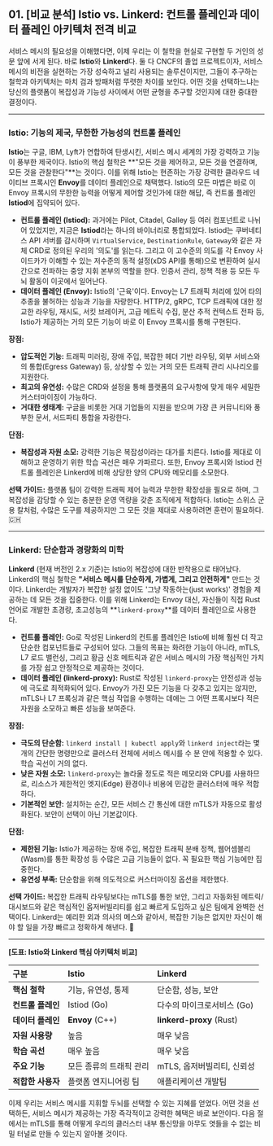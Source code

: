 ## 01. [비교 분석] Istio vs. Linkerd: 컨트롤 플레인과 데이터 플레인 아키텍처 전격 비교

서비스 메시의 필요성을 이해했다면, 이제 우리는 이 철학을 현실로 구현할 두 거인의 성문 앞에 서게 된다. 바로 **Istio**와 **Linkerd**다. 둘 다 CNCF의 졸업 프로젝트이자, 서비스 메시의 비전을 실현하는 가장 성숙하고 널리 사용되는 솔루션이지만, 그들이 추구하는 철학과 아키텍처는 마치 검과 방패처럼 뚜렷한 차이를 보인다. 어떤 것을 선택하느냐는 당신의 플랫폼이 복잡성과 기능성 사이에서 어떤 균형을 추구할 것인지에 대한 중대한 결정이다.

---

### Istio: 기능의 제국, 무한한 가능성의 컨트롤 플레인

**Istio**는 구글, IBM, Lyft가 연합하여 탄생시킨, 서비스 메시 세계의 가장 강력하고 기능이 풍부한 제국이다. Istio의 핵심 철학은 **"모든 것을 제어하고, 모든 것을 연결하며, 모든 것을 관찰한다"**는 것이다. 이를 위해 Istio는 현존하는 가장 강력한 클라우드 네이티브 프록시인 **Envoy**를 데이터 플레인으로 채택했다. Istio의 모든 마법은 바로 이 Envoy 프록시의 무한한 능력을 어떻게 제어할 것인가에 대한 해답, 즉 컨트롤 플레인 **Istiod**에 집약되어 있다.

* **컨트롤 플레인 (Istiod):** 과거에는 Pilot, Citadel, Galley 등 여러 컴포넌트로 나뉘어 있었지만, 지금은 **Istiod**라는 하나의 바이너리로 통합되었다. Istiod는 쿠버네티스 API 서버를 감시하며 `VirtualService`, `DestinationRule`, `Gateway`와 같은 자체 CRD로 정의된 우리의 '의도'를 읽는다. 그리고 이 고수준의 의도를 각 Envoy 사이드카가 이해할 수 있는 저수준의 동적 설정(xDS API를 통해)으로 변환하여 실시간으로 전파하는 중앙 지휘 본부의 역할을 한다. 인증서 관리, 정책 적용 등 모든 두뇌 활동이 이곳에서 일어난다.
* **데이터 플레인 (Envoy):** Istio의 '근육'이다. Envoy는 L7 트래픽 처리에 있어 타의 추종을 불허하는 성능과 기능을 자랑한다. HTTP/2, gRPC, TCP 트래픽에 대한 정교한 라우팅, 재시도, 서킷 브레이커, 고급 메트릭 수집, 분산 추적 컨텍스트 전파 등, Istio가 제공하는 거의 모든 기능이 바로 이 Envoy 프록시를 통해 구현된다.

**장점:**
* **압도적인 기능:** 트래픽 미러링, 장애 주입, 복잡한 헤더 기반 라우팅, 외부 서비스와의 통합(Egress Gateway) 등, 상상할 수 있는 거의 모든 트래픽 관리 시나리오를 지원한다.
* **최고의 유연성:** 수많은 CRD와 설정을 통해 플랫폼의 요구사항에 맞게 매우 세밀한 커스터마이징이 가능하다.
* **거대한 생태계:** 구글을 비롯한 거대 기업들의 지원을 받으며 가장 큰 커뮤니티와 풍부한 문서, 서드파티 통합을 자랑한다.

**단점:**
* **복잡성과 자원 소모:** 강력한 기능은 복잡성이라는 대가를 치른다. Istio를 제대로 이해하고 운영하기 위한 학습 곡선은 매우 가파르다. 또한, Envoy 프록시와 Istiod 컨트롤 플레인은 Linkerd에 비해 상당한 양의 CPU와 메모리를 소모한다.

**선택 가이드:** 플랫폼 팀이 강력한 트래픽 제어 능력과 무한한 확장성을 필요로 하며, 그 복잡성을 감당할 수 있는 충분한 운영 역량을 갖춘 조직에게 적합하다. Istio는 스위스 군용 칼처럼, 수많은 도구를 제공하지만 그 모든 것을 제대로 사용하려면 훈련이 필요하다. 🇨🇭

---

### Linkerd: 단순함과 경량화의 미학

**Linkerd** (현재 버전인 2.x 기준)는 Istio의 복잡성에 대한 반작용으로 태어났다. Linkerd의 핵심 철학은 **"서비스 메시를 단순하게, 가볍게, 그리고 안전하게"** 만드는 것이다. Linkerd는 개발자가 복잡한 설정 없이도 '그냥 작동하는(just works)' 경험을 제공하는 데 모든 것을 집중한다. 이를 위해 Linkerd는 Envoy 대신, 자신들이 직접 Rust 언어로 개발한 초경량, 초고성능의 **`linkerd-proxy`**를 데이터 플레인으로 사용한다.

* **컨트롤 플레인:** Go로 작성된 Linkerd의 컨트롤 플레인은 Istio에 비해 훨씬 더 작고 단순한 컴포넌트들로 구성되어 있다. 그들의 목표는 화려한 기능이 아니라, mTLS, L7 로드 밸런싱, 그리고 황금 신호 메트릭과 같은 서비스 메시의 가장 핵심적인 가치를 가장 쉽고 안정적으로 제공하는 것이다.
* **데이터 플레인 (linkerd-proxy):** Rust로 작성된 `linkerd-proxy`는 안전성과 성능에 극도로 최적화되어 있다. Envoy가 가진 모든 기능을 다 갖추고 있지는 않지만, mTLS나 L7 프록싱과 같은 핵심 작업을 수행하는 데에는 그 어떤 프록시보다 적은 자원을 소모하고 빠른 성능을 보여준다.

**장점:**
* **극도의 단순함:** `linkerd install | kubectl apply`와 `linkerd inject`라는 몇 개의 간단한 명령만으로 클러스터 전체에 서비스 메시를 수 분 안에 적용할 수 있다. 학습 곡선이 거의 없다.
* **낮은 자원 소모:** `linkerd-proxy`는 놀라울 정도로 적은 메모리와 CPU를 사용하므로, 리소스가 제한적인 엣지(Edge) 환경이나 비용에 민감한 클러스터에 매우 적합하다.
* **기본적인 보안:** 설치하는 순간, 모든 서비스 간 통신에 대한 mTLS가 자동으로 활성화된다. 보안이 선택이 아닌 기본값이다.

**단점:**
* **제한된 기능:** Istio가 제공하는 장애 주입, 복잡한 트래픽 분배 정책, 웹어셈블리(Wasm)를 통한 확장성 등 수많은 고급 기능들이 없다. 꼭 필요한 핵심 기능에만 집중한다.
* **유연성 부족:** 단순함을 위해 의도적으로 커스터마이징 옵션을 제한했다.

**선택 가이드:** 복잡한 트래픽 라우팅보다는 mTLS를 통한 보안, 그리고 자동화된 메트릭/대시보드와 같은 핵심적인 옵저버빌리티를 쉽고 빠르게 도입하고 싶은 팀에게 완벽한 선택이다. Linkerd는 예리한 외과 의사의 메스와 같아서, 복잡한 기능은 없지만 자신이 해야 할 일을 가장 빠르고 정확하게 해낸다. 🔪

---

**[도표: Istio와 Linkerd 핵심 아키텍처 비교]**

| 구분 | Istio | Linkerd |
| :--- | :--- | :--- |
| **핵심 철학** | 기능, 유연성, 통제 | 단순함, 성능, 보안 |
| **컨트롤 플레인**| Istiod (Go) | 다수의 마이크로서비스 (Go) |
| **데이터 플레인**| **Envoy** (C++) | **linkerd-proxy** (Rust) |
| **자원 사용량** | 높음 | 매우 낮음 |
| **학습 곡선** | 매우 높음 | 매우 낮음 |
| **주요 기능** | 모든 종류의 트래픽 관리 | mTLS, 옵저버빌리티, 신뢰성 |
| **적합한 사용자**| 플랫폼 엔지니어링 팀 | 애플리케이션 개발팀 |

이제 우리는 서비스 메시를 지휘할 두뇌를 선택할 수 있는 지혜를 얻었다. 어떤 것을 선택하든, 서비스 메시가 제공하는 가장 즉각적이고 강력한 혜택은 바로 보안이다. 다음 절에서는 mTLS를 통해 어떻게 우리의 클러스터 내부 통신망을 아무도 엿들을 수 없는 비밀 터널로 만들 수 있는지 알아볼 것이다.